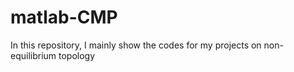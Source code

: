 # matlab-CMP
In this repository, I mainly show the codes for my projects on non-equilibrium topology
